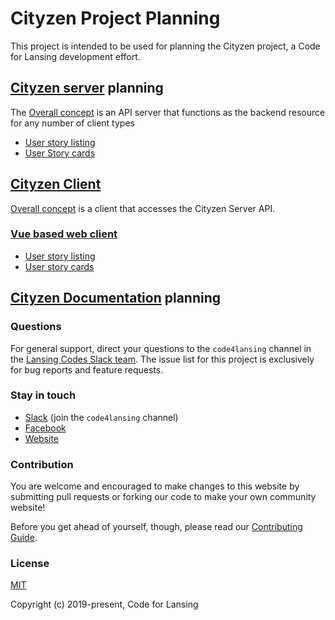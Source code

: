 # Cityzen Project Planning

This project is intended to be used for planning the Cityzen project, a Code for Lansing development effort.

## [Cityzen server](https://github.com/codeforlansing/cityzen-server) planning 
The [Overall concept](cityzen-server/overall-concept-notes.md) is an API server that functions as the backend resource for any number of client types
- [User story listing](cityzen-server/user-story-list.md)
- [User Story cards](cityzen-server/user-stories/)

## [Cityzen Client](cityzen-client/overall-concept-notes.md)
[Overall concept](cityzen-client/overall-concept-notes.md) is a client that accesses the Cityzen Server API.  
### [Vue based web client](https://github.com/codeforlansing/cityzen-client-vue)
- [User story listing](cityzen-client/vue-client-user-stories/user-story-list.md)
- [User story cards](cityzen-client/vue-client-user-stories/)

## [Cityzen Documentation](https://github.com/codeforlansing/cityzen) planning


### Questions

For general support, direct your questions to the `code4lansing` channel in the
[Lansing Codes Slack team](http://slack.lansing.codes). The issue list for this
project is exclusively for bug reports and feature requests.

### Stay in touch

- [Slack](http://slack.lansing.codes) (join the `code4lansing` channel)
- [Facebook](https://www.facebook.com/code4lansing)
- [Website](https://codeforlansing.org/)

### Contribution

You are welcome and encouraged to make changes to this website by submitting
pull requests or forking our code to make your own community website!

Before you get ahead of yourself, though, please read our
[Contributing Guide](https://github.com/codeforlansing/project-template/blob/master/.github/CONTRIBUTING.md).

### License

[MIT](http://opensource.org/licenses/MIT)

Copyright (c) 2019-present, Code for Lansing
